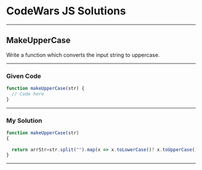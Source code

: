 # CodeWars JS Solutions

---

## MakeUpperCase

Write a function which converts the input string to uppercase.

---

### Given Code


```js
function makeUpperCase(str) {
  // Code here
}
```

---

### My Solution 


```js
function makeUpperCase(str)
{
  
  return arrStr=str.split("").map(x => x.toLowerCase()? x.toUpperCase():x).join("");
}
```


---

